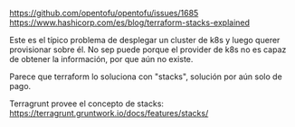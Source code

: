 <https://github.com/opentofu/opentofu/issues/1685>
<https://www.hashicorp.com/es/blog/terraform-stacks-explained>

Este es el típico problema de desplegar un cluster de k8s y luego querer provisionar sobre él.
No sep puede porque el provider de k8s no es capaz de obtener la información, por que aún no existe.

Parece que terraform lo soluciona con "stacks", solución por aún solo de pago.

Terragrunt provee el concepto de stacks: <https://terragrunt.gruntwork.io/docs/features/stacks/>
